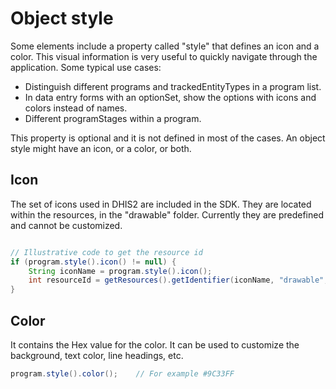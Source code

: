 # Object style

<!--DHIS2-SECTION-ID:object-style-->

Some elements include a property called "style" that defines an icon and a color. This visual information is very useful to quickly navigate through the application. Some typical use cases:

- Distinguish different programs and trackedEntityTypes in a program list.
- In data entry forms with an optionSet, show the options with icons and colors instead of names.
- Different programStages within a program.

This property is optional and it is not defined in most of the cases. An object style might have an icon, or a color, or both.

## Icon

The set of icons used in DHIS2 are included in the SDK. They are located within the resources, in the "drawable" folder. Currently they are predefined and cannot be customized.

```java

// Illustrative code to get the resource id
if (program.style().icon() != null) {
    String iconName = program.style().icon();
    int resourceId = getResources().getIdentifier(iconName, "drawable", getPackageName());
}
```

## Color

It contains the Hex value for the color. It can be used to customize the background, text color, line headings, etc.

```java
program.style().color();    // For example #9C33FF

```
